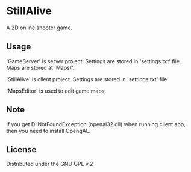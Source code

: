 # StillAlive

A 2D online shooter game.

## Usage

'GameServer' is server project.
Settings are stored in 'settings.txt' file.
Maps are stored at 'Maps/'.

'StillAlive' is client project.
Settings are stored in 'settings.txt' file.

'MapsEditor' is used to edit game maps.

## Note

If you get DllNotFoundException (openal32.dll) when running client app, then you need to install OpengAL.

## License

Distributed under the GNU GPL v.2
